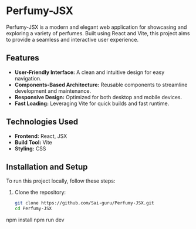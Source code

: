 # Perfumy-JSX

Perfumy-JSX is a modern and elegant web application for showcasing and exploring a variety of perfumes. Built using React and Vite, this project aims to provide a seamless and interactive user experience.

## Features

- **User-Friendly Interface:** A clean and intuitive design for easy navigation.
- **Components-Based Architecture:** Reusable components to streamline development and maintenance.
- **Responsive Design:** Optimized for both desktop and mobile devices.
- **Fast Loading:** Leveraging Vite for quick builds and fast runtime.

## Technologies Used

- **Frontend:** React, JSX
- **Build Tool:** Vite
- **Styling:** CSS

## Installation and Setup

To run this project locally, follow these steps:

1. Clone the repository:
   ```bash
   git clone https://github.com/Sai-guru/Perfumy-JSX.git
   cd Perfumy-JSX
npm install
npm run dev
